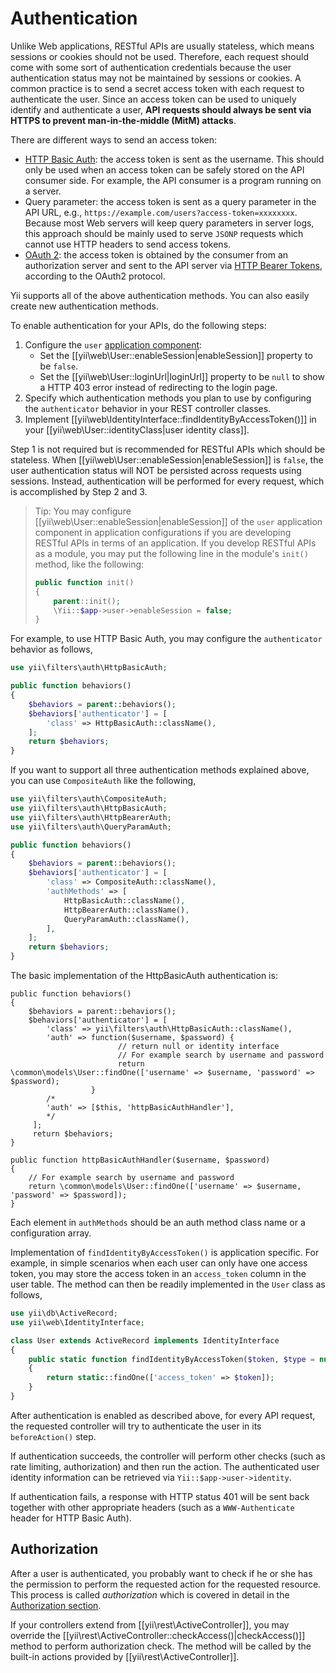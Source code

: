 Authentication
==============

Unlike Web applications, RESTful APIs are usually stateless, which means sessions or cookies should not
be used. Therefore, each request should come with some sort of authentication credentials because
the user authentication status may not be maintained by sessions or cookies. A common practice is
to send a secret access token with each request to authenticate the user. Since an access token
can be used to uniquely identify and authenticate a user, **API requests should always be sent
via HTTPS to prevent man-in-the-middle (MitM) attacks**.

There are different ways to send an access token:

* [HTTP Basic Auth](http://en.wikipedia.org/wiki/Basic_access_authentication): the access token
  is sent as the username. This should only be used when an access token can be safely stored
  on the API consumer side. For example, the API consumer is a program running on a server.
* Query parameter: the access token is sent as a query parameter in the API URL, e.g.,
  `https://example.com/users?access-token=xxxxxxxx`. Because most Web servers will keep query
  parameters in server logs, this approach should be mainly used to serve `JSONP` requests which
  cannot use HTTP headers to send access tokens.
* [OAuth 2](http://oauth.net/2/): the access token is obtained by the consumer from an authorization
  server and sent to the API server via [HTTP Bearer Tokens](http://tools.ietf.org/html/rfc6750),
  according to the OAuth2 protocol.

Yii supports all of the above authentication methods. You can also easily create new authentication methods.

To enable authentication for your APIs, do the following steps:

1. Configure the `user` [application component](structure-application-components.md):
   - Set the [[yii\web\User::enableSession|enableSession]] property to be `false`.
   - Set the [[yii\web\User::loginUrl|loginUrl]] property to be `null` to show a HTTP 403 error instead of redirecting to the login page. 
2. Specify which authentication methods you plan to use by configuring the `authenticator` behavior
   in your REST controller classes.
3. Implement [[yii\web\IdentityInterface::findIdentityByAccessToken()]] in your [[yii\web\User::identityClass|user identity class]].

Step 1 is not required but is recommended for RESTful APIs which should be stateless. When [[yii\web\User::enableSession|enableSession]]
is `false`, the user authentication status will NOT be persisted across requests using sessions. Instead, authentication
will be performed for every request, which is accomplished by Step 2 and 3.

> Tip: You may configure [[yii\web\User::enableSession|enableSession]] of the `user` application component
> in application configurations if you are developing RESTful APIs in terms of an application. If you develop
> RESTful APIs as a module, you may put the following line in the module's `init()` method, like the following:
>
> ```php
> public function init()
> {
>     parent::init();
>     \Yii::$app->user->enableSession = false;
> }
> ```

For example, to use HTTP Basic Auth, you may configure the `authenticator` behavior as follows,

```php
use yii\filters\auth\HttpBasicAuth;

public function behaviors()
{
    $behaviors = parent::behaviors();
    $behaviors['authenticator'] = [
        'class' => HttpBasicAuth::className(),
    ];
    return $behaviors;
}
```

If you want to support all three authentication methods explained above, you can use `CompositeAuth` like the following,

```php
use yii\filters\auth\CompositeAuth;
use yii\filters\auth\HttpBasicAuth;
use yii\filters\auth\HttpBearerAuth;
use yii\filters\auth\QueryParamAuth;

public function behaviors()
{
    $behaviors = parent::behaviors();
    $behaviors['authenticator'] = [
        'class' => CompositeAuth::className(),
        'authMethods' => [
            HttpBasicAuth::className(),
            HttpBearerAuth::className(),
            QueryParamAuth::className(),
        ],
    ];
    return $behaviors;
}
```
The basic implementation of the HttpBasicAuth authentication is:
```
public function behaviors()
{    
    $behaviors = parent::behaviors();    
    $behaviors['authenticator'] = [            
        'class' => yii\filters\auth\HttpBasicAuth::className(),           
        'auth' => function($username, $password) {            
                        // return null or identity interface    
                        // For example search by username and password    
                        return \common\models\User::findOne(['username' => $username, 'password' => $password);           
                  }           
        /*           
        'auth' => [$this, 'httpBasicAuthHandler'],           
        */    
     ];    
     return $behaviors;
}

public function httpBasicAuthHandler($username, $password)
{    
    // For example search by username and password    
    return \common\models\User::findOne(['username' => $username, 'password' => $password]);
}

```

Each element in `authMethods` should be an auth method class name or a configuration array.


Implementation of `findIdentityByAccessToken()` is application specific. For example, in simple scenarios
when each user can only have one access token, you may store the access token in an `access_token` column
in the user table. The method can then be readily implemented in the `User` class as follows,

```php
use yii\db\ActiveRecord;
use yii\web\IdentityInterface;

class User extends ActiveRecord implements IdentityInterface
{
    public static function findIdentityByAccessToken($token, $type = null)
    {
        return static::findOne(['access_token' => $token]);
    }
}
```

After authentication is enabled as described above, for every API request, the requested controller
will try to authenticate the user in its `beforeAction()` step.

If authentication succeeds, the controller will perform other checks (such as rate limiting, authorization)
and then run the action. The authenticated user identity information can be retrieved via `Yii::$app->user->identity`.

If authentication fails, a response with HTTP status 401 will be sent back together with other appropriate headers
(such as a `WWW-Authenticate` header for HTTP Basic Auth).


## Authorization <span id="authorization"></span>

After a user is authenticated, you probably want to check if he or she has the permission to perform the requested
action for the requested resource. This process is called *authorization* which is covered in detail in
the [Authorization section](security-authorization.md).

If your controllers extend from [[yii\rest\ActiveController]], you may override
the [[yii\rest\ActiveController::checkAccess()|checkAccess()]] method to perform authorization check. The method
will be called by the built-in actions provided by [[yii\rest\ActiveController]].
